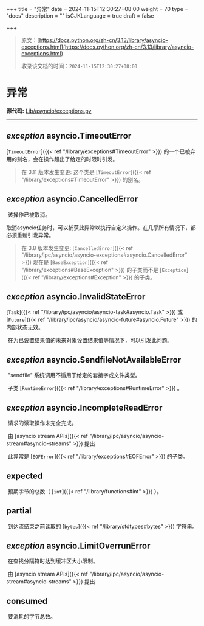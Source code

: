 +++
title = "异常"
date = 2024-11-15T12:30:27+08:00
weight = 70
type = "docs"
description = ""
isCJKLanguage = true
draft = false

+++

> 原文：[https://docs.python.org/zh-cn/3.13/library/asyncio-exceptions.html](https://docs.python.org/zh-cn/3.13/library/asyncio-exceptions.html)
>
> 收录该文档的时间：`2024-11-15T12:30:27+08:00`

# 异常

**源代码:** [Lib/asyncio/exceptions.py](https://github.com/python/cpython/tree/3.13/Lib/asyncio/exceptions.py)

------

## *exception* asyncio.**TimeoutError**

[`TimeoutError`]({{< ref "/library/exceptions#TimeoutError" >}}) 的一个已被弃用的别名，会在操作超出了给定的时限时引发。

> 在 3.11 版本发生变更: 这个类是 [`TimeoutError`]({{< ref "/library/exceptions#TimeoutError" >}}) 的别名。

## *exception* asyncio.**CancelledError**

​	该操作已被取消。

​	取消asyncio任务时，可以捕获此异常以执行自定义操作。在几乎所有情况下，都必须重新引发异常。

> 在 3.8 版本发生变更: [`CancelledError`]({{< ref "/library/ipc/asyncio/asyncio-exceptions#asyncio.CancelledError" >}}) 现在是 [`BaseException`]({{< ref "/library/exceptions#BaseException" >}}) 的子类而不是 [`Exception`]({{< ref "/library/exceptions#Exception" >}}) 的子类。

## *exception* asyncio.**InvalidStateError**

[`Task`]({{< ref "/library/ipc/asyncio/asyncio-task#asyncio.Task" >}}) 或 [`Future`]({{< ref "/library/ipc/asyncio/asyncio-future#asyncio.Future" >}}) 的内部状态无效。

​	在为已设置结果值的未来对象设置结果值等情况下，可以引发此问题。

## *exception* asyncio.**SendfileNotAvailableError**

​	"sendfile" 系统调用不适用于给定的套接字或文件类型。

​	子类 [`RuntimeError`]({{< ref "/library/exceptions#RuntimeError" >}}) 。

## *exception* asyncio.**IncompleteReadError**

​	请求的读取操作未完全完成。

​	由 [asyncio stream APIs]({{< ref "/library/ipc/asyncio/asyncio-stream#asyncio-streams" >}}) 提出

​	此异常是 [`EOFError`]({{< ref "/library/exceptions#EOFError" >}}) 的子类。

## **expected**

​	预期字节的总数（ [`int`]({{< ref "/library/functions#int" >}}) ）。

## **partial**

​	到达流结束之前读取的 [`bytes`]({{< ref "/library/stdtypes#bytes" >}}) 字符串。

## *exception* asyncio.**LimitOverrunError**

​	在查找分隔符时达到缓冲区大小限制。

​	由 [asyncio stream APIs]({{< ref "/library/ipc/asyncio/asyncio-stream#asyncio-streams" >}}) 提出

## **consumed**

​	要消耗的字节总数。

